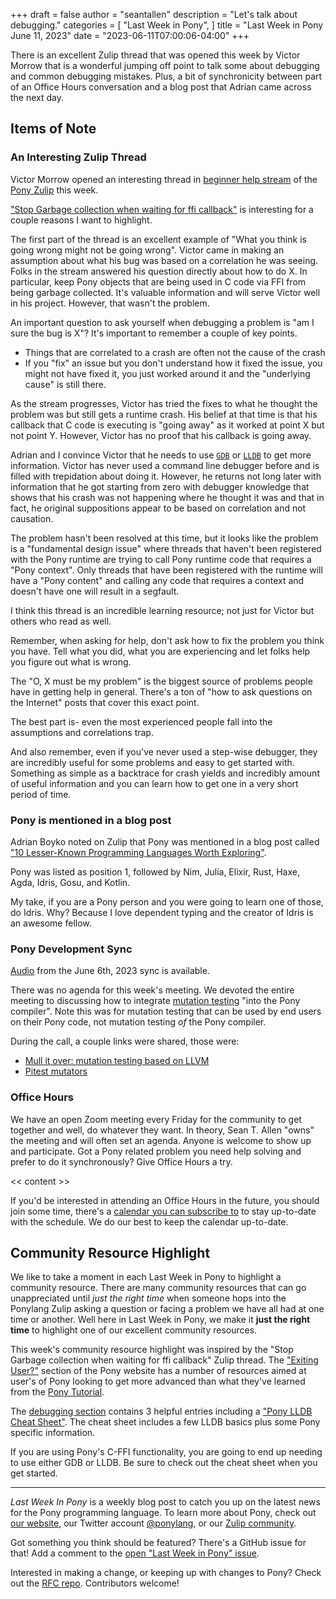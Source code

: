 +++
draft = false
author = "seantallen"
description = "Let's talk about debugging."
categories = [
    "Last Week in Pony",
]
title = "Last Week in Pony June 11, 2023"
date = "2023-06-11T07:00:06-04:00"
+++

There is an excellent Zulip thread that was opened this week by Victor Morrow that is a wonderful jumping off point to talk some about debugging and common debugging mistakes. Plus, a bit of synchronicity between part of an Office Hours conversation and a blog post that Adrian came across the next day.

## Items of Note

### An Interesting Zulip Thread

Victor Morrow opened an interesting thread in [beginner help stream](https://ponylang.zulipchat.com/#narrow/stream/189985-beginner-help) of the [Pony Zulip](https://ponylang.zulipchat.com/) this week.

["Stop Garbage collection when waiting for ffi callback"](https://ponylang.zulipchat.com/#narrow/stream/189985-beginner-help/topic/Stop.20Garbage.20collection.20when.20waiting.20for.20ffi.20callback) is interesting for a couple reasons I want to highlight.

The first part of the thread is an excellent example of "What you think is going wrong might not be going wrong". Victor came in making an assumption about what his bug was based on a correlation he was seeing. Folks in the stream answered his question directly about how to do X. In particular, keep Pony objects that are being used in C code via FFI from being garbage collected. It's valuable information and will serve Victor well in his project. However, that wasn't the problem.

An important question to ask yourself when debugging a problem is "am I sure the bug is X"? It's important to remember a couple of key points.

- Things that are correlated to a crash are often not the cause of the crash
- If you "fix" an issue but you don't understand how it fixed the issue, you might not have fixed it, you just worked around it and the "underlying cause" is still there.

As the stream progresses, Victor has tried the fixes to what he thought the problem was but still gets a runtime crash. His belief at that time is that his callback that C code is executing is "going away" as it worked at point X but not point Y. However, Victor has no proof that his callback is going away.

Adrian and I convince Victor that he needs to use [`GDB`](https://en.wikipedia.org/wiki/GNU_Debugger) or [`LLDB`](https://lldb.llvm.org/) to get more information. Victor has never used a command line debugger before and is filled with trepidation about doing it. However, he returns not long later with information that he got starting from zero with debugger knowledge that shows that his crash was not happening where he thought it was and that in fact, he original suppositions appear to be based on correlation and not causation.

The problem hasn't been resolved at this time, but it looks like the problem is a "fundamental design issue" where threads that haven't been registered with the Pony runtime are trying to call Pony runtime code that requires a "Pony context". Only threads that have been registered with the runtime will have a "Pony content" and calling any code that requires a context and doesn't have one will result in a segfault.

I think this thread is an incredible learning resource; not just for Victor but others who read as well.

Remember, when asking for help, don't ask how to fix the problem you think you have. Tell what you did, what you are experiencing and let folks help you figure out what is wrong.

The "O, X must be my problem" is the biggest source of problems people have in getting help in general. There's a ton of "how to ask questions on the Internet" posts that cover this exact point.

The best part is- even the most experienced people fall into the assumptions and correlations trap.

And also remember, even if you've never used a step-wise debugger, they are incredibly useful for some problems and easy to get started with. Something as simple as a backtrace for crash yields and incredibly amount of useful information and you can learn how to get one in a very short period of time.

### Pony is mentioned in a blog post

Adrian Boyko noted on Zulip that Pony was mentioned in a blog post called ["10 Lesser-Known Programming Languages Worth Exploring"](https://levelup.gitconnected.com/10-lesser-known-programming-languages-worth-exploring-fb2ef988e0d5).

Pony was listed as position 1, followed by Nim, Julia, Elixir, Rust, Haxe, Agda, Idris, Gosu, and Kotlin.

My take, if you are a Pony person and you were going to learn one of those, do Idris. Why? Because I love dependent typing and the creator of Idris is an awesome fellow.

### Pony Development Sync

[Audio](https://sync-recordings.ponylang.io/r/2023_06_06.m4a) from the June 6th, 2023 sync is available.

There was no agenda for this week's meeting. We devoted the entire meeting to discussing how to integrate [mutation testing](https://en.wikipedia.org/wiki/Mutation_testing) "into the Pony compiler". Note this was for mutation testing that can be used by end users on their Pony code, not mutation testing *of* the Pony compiler.

During the call, a couple links were shared, those were:

- [Mull it over: mutation testing based on LLVM](https://arxiv.org/abs/1908.01540)
- [Pitest mutators](https://pitest.org/quickstart/mutators/)

### Office Hours

We have an open Zoom meeting every Friday for the community to get together and well, do whatever they want. In theory, Sean T. Allen "owns" the meeting and will often set an agenda. Anyone is welcome to show up and participate. Got a Pony related problem you need help solving and prefer to do it synchronously? Give Office Hours a try.

<< content >>

If you'd be interested in attending an Office Hours in the future, you should join some time, there's a [calendar you can subscribe to](https://calendar.google.com/calendar/ical/4465e68ae24131ae00461a40893f2637a2c9ac510e311a44ff78680e2f183ce3%40group.calendar.google.com/public/basic.ics) to stay up-to-date with the schedule. We do our best to keep the calendar up-to-date.

## Community Resource Highlight

We like to take a moment in each Last Week in Pony to highlight a community resource. There are many community resources that can go unappreciated until _just the right time_ when someone hops into the Ponylang Zulip asking a question or facing a problem we have all had at one time or another. Well here in Last Week in Pony, we make it **just the right time** to highlight one of our excellent community resources.

This week's community resource highlight was inspired by the "Stop Garbage collection when waiting for ffi callback" Zulip thread. The ["Exiting User?"](https://www.ponylang.io/reference/) section of the Pony website has a number of resources aimed at user's of Pony looking to get more advanced than what they've learned from the [Pony Tutorial](https://tutorial.ponylang.io/).

The [debugging section](https://www.ponylang.io/reference/#debugging) contains 3 helpful entries including a ["Pony LLDB Cheat Sheet"](https://www.ponylang.io/reference/pony-lldb-cheatsheet/). The cheat sheet includes a few LLDB basics plus some Pony specific information.

If you are using Pony's C-FFI functionality, you are going to end up needing to use either GDB or LLDB. Be sure to check out the cheat sheet when you get started.

---

_Last Week In Pony_ is a weekly blog post to catch you up on the latest news for the Pony programming language. To learn more about Pony, check out [our website](https://ponylang.io), our Twitter account [@ponylang](https://twitter.com/ponylang), or our [Zulip community](https://ponylang.zulipchat.com).

Got something you think should be featured? There's a GitHub issue for that! Add a comment to the [open "Last Week in Pony" issue](https://github.com/ponylang/ponylang.github.io/issues?q=is%3Aissue+is%3Aopen+label%3Alast-week-in-pony).

Interested in making a change, or keeping up with changes to Pony? Check out the [RFC repo](https://github.com/ponylang/rfcs). Contributors welcome!

